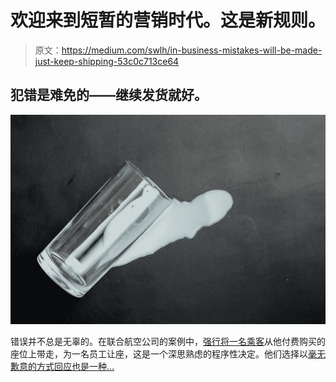 # 欢迎来到短暂的营销时代。这是新规则。

> 原文：<https://medium.com/swlh/in-business-mistakes-will-be-made-just-keep-shipping-53c0c713ce64>

## 犯错是难免的——继续发货就好。

![](img/e7126142c3ae7c03466b2db7551ff3b3.png)

错误并不总是无辜的。在联合航空公司的案例中，[强行将一名乘客](http://www.chicagotribune.com/business/ct-united-drags-passenger-0411-biz-20170410-story.html)从他付费购买的座位上带走，为一名员工让座，这是一个深思熟虑的程序性决定。他们选择以[毫无歉意的方式回应也是一种…](http://fortune.com/2017/04/11/united-airlines-dr-david-dao-oscar-munoz-flight-passenger-dragged/)
